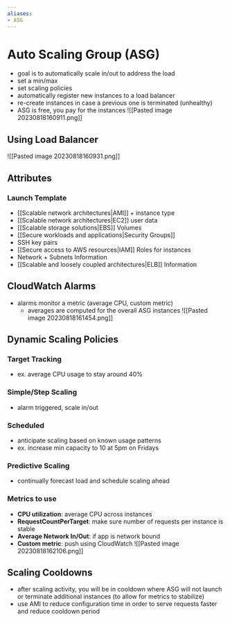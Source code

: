 ```yaml
---
aliases:
- ASG 
---
```

# Auto Scaling Group (ASG)
- goal is to automatically scale in/out to address the load
- set a min/max
- set scaling policies
- automatically register new instances to a load balancer
- re-create instances in case a previous one is terminated (unhealthy)
- ASG is free, you pay for the instances
![[Pasted image 20230818160911.png]]
## Using Load Balancer
![[Pasted image 20230818160931.png]]
## Attributes
### Launch Template
- [[Scalable network architectures|AMI]] + instance type
- [[Scalable network architectures|EC2]] user data
- [[Scalable storage solutions|EBS]] Volumes
- [[Secure workloads and applications|Security Groups]]
- SSH key pairs
- [[Secure access to AWS resources|IAM]] Roles for instances
- Network + Subnets Information
- [[Scalable and loosely coupled architectures|ELB]] Information
## CloudWatch Alarms
- alarms monitor a metric (average CPU, custom metric)
	- averages are computed for the overall ASG instances
![[Pasted image 20230818161454.png]]
## Dynamic Scaling Policies
### Target Tracking
- ex. average CPU usage to stay around 40%
### Simple/Step Scaling
- alarm triggered, scale in/out
### Scheduled
- anticipate scaling based on known usage patterns
- ex. increase min capacity to 10 at 5pm on Fridays
### Predictive Scaling
- continually forecast load and schedule scaling ahead
### Metrics to use
- **CPU utilization**: average CPU across instances
- **RequestCountPerTarget**: make sure number of requests per instance is stable
- **Average Network In/Out**: if app is network bound
- **Custom metric**: push using CloudWatch
![[Pasted image 20230818162106.png]]

## Scaling Cooldowns
- after scaling activity, you will be in cooldown where ASG will not launch or terminate additional instances (to allow for metrics to stabilize)
- use AMI to reduce configuration time in order to serve requests faster and reduce cooldown period
